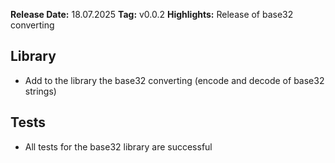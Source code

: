 **Release Date:** 18.07.2025
**Tag:** v0.0.2
**Highlights:** Release of base32 converting

## Library
- Add to the library the base32 converting (encode and decode of base32 strings)

## Tests
- All tests for the base32 library are successful